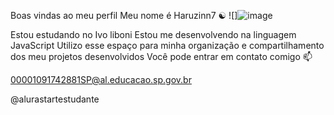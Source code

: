 Boas vindas ao meu perfil 
Meu nome é Haruzinn7 ☯
![]![image](https://github.com/user-attachments/assets/c47f2887-ebfa-48ef-b622-fddfda6105d6)




Estou estudando no Ivo liboni
Estou me desenvolvendo na linguagem JavaScript
Utilizo esse espaço para minha organização e compartilhamento dos meu projetos desenvolvidos
Você pode entrar em contato comigo 📫

00001091742881SP@al.educacao.sp.gov.br


@alurastartestudante
